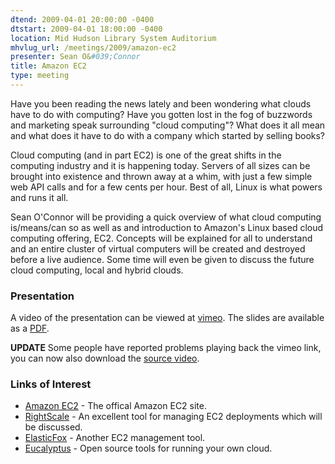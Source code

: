 ```yaml
---
dtend: 2009-04-01 20:00:00 -0400
dtstart: 2009-04-01 18:00:00 -0400
location: Mid Hudson Library System Auditorium
mhvlug_url: /meetings/2009/amazon-ec2
presenter: Sean O&#039;Connor
title: Amazon EC2
type: meeting
---
```



Have you been reading the news lately and been wondering what clouds have to do with computing? Have you gotten lost in the fog of buzzwords and marketing speak surrounding "cloud computing"? What does it all mean and what does it have to do with a company which started by selling books?

Cloud computing (and in part EC2) is one of the great shifts in the computing industry and it is happening today. Servers of all sizes can be brought into existence and thrown away at a whim, with just a few simple web API calls and for a few cents per hour. Best of all, Linux is what powers and runs it all.

Sean O'Connor will be providing a quick overview of what cloud computing is/means/can so as well as and introduction to Amazon's Linux based cloud computing offering, EC2. Concepts will be explained for all to understand and an entire cluster of virtual computers will be created and destroyed before a live audience. Some time will even be given to discuss the future cloud computing, local and hybrid clouds.

<a name="Presentation" id="Presentation"></a>

###  Presentation 

A video of the presentation can be viewed at [vimeo](http://vimeo.com/3968309).  The slides are available as a [PDF](http://a7c7.com/mhvlug/EC2_Talk.pdf).

**UPDATE**  Some people have reported problems playing back the vimeo link, you can now also download the [source video](http://mhvlug.a7c7.com/SeanOConnor_EC2_Intro.mov).

<a name="Links_of_Interest" id="Links_of_Interest"></a>

###  Links of Interest 
- [Amazon EC2](http://aws.amazon.com/ec2/) - The offical Amazon EC2 site.
- [RightScale](http://www.rightscale.com/) - An excellent tool for managing EC2 deployments which will be discussed.
- [ElasticFox](http://developer.amazonwebservices.com/connect/entry.jspa?externalID=609) - Another EC2 management tool.
- [Eucalyptus](http://www.eucalyptus.com/) - Open source tools for running your own cloud. 

<a name="Lightning_Talks" id="Lightning_Talks"></a>

###